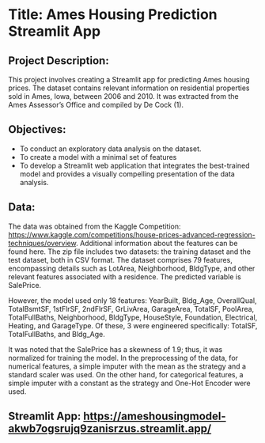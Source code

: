 # Title: Ames Housing Prediction Streamlit App

## Project Description:
This project involves creating a Streamlit app for predicting Ames housing prices. The dataset contains relevant information on residential properties sold in Ames, Iowa, between 2006 and 2010. It was extracted from the Ames Assessor’s Office and compiled by De Cock (1).

## Objectives:
* To conduct an exploratory data analysis on the dataset.
* To create a model with a minimal set of features
* To develop a Streamlit web application that integrates the best-trained model and provides a visually compelling presentation of the data analysis.

## Data: 
The data was obtained from the Kaggle Competition: https://www.kaggle.com/competitions/house-prices-advanced-regression-techniques/overview. Additional information about the features can be found here. The zip file includes two datasets: the training dataset and the test dataset, both in CSV format. The dataset comprises 79 features, encompassing details such as LotArea, Neighborhood, BldgType, and other relevant features associated with a residence. The predicted variable is SalePrice.

However, the model used only 18 features: YearBuilt, Bldg_Age, OverallQual, TotalBsmtSF, 1stFlrSF, 2ndFlrSF, GrLivArea, GarageArea, TotalSF, PoolArea, TotalFullBaths, Neighborhood, BldgType, HouseStyle, Foundation, Electrical, Heating, and GarageType. Of these, 3 were engineered specifically: TotalSF, TotalFullBaths, and Bldg_Age.

It was noted that the SalePrice has a skewness of 1.9; thus, it was normalized for training the model. In the preprocessing of the data, for numerical features, a simple imputer with the mean as the strategy and a standard scaler was used. On the other hand, for categorical features, a simple imputer with a constant as the strategy and One-Hot Encoder were used.

## Streamlit App: https://ameshousingmodel-akwb7ogsrujq9zanisrzus.streamlit.app/
